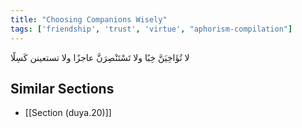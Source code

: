 ```yaml
---
title: "Choosing Companions Wisely"
tags: ['friendship', 'trust', 'virtue', "aphorism-compilation"]
---
```


 لا تُؤَاخِيَنَّ خِبًا ولا تَسْتَنْصِرَنَّ عاجزًا ولا تستعينن كَسِلًا

## Similar Sections
- [[Section (duya.20)]]
